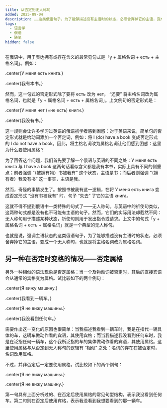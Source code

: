```yaml
---
title: 从否定到无人称句
added: 2025-09-04
description: ……这类俄语句子，为了能够描述没有主语时的状态，必须舍弃掉它的主语，变成一个无人称句……
tags:
  - 语言学
  - 俄语
  - 随笔
hidden: false
---
```


在俄语中，用于表达拥有或存在含义的最常见句式是「у + 属格名词 + есть + 主格名词」。例如：

.center{У меня есть книга.}

.center{我有本书。}

然而，这一句式的否定形式除了要将 есть 改为 нет， “还要” 将主格名词改为属格名词，也就是「у + 属格名词 + есть + 属格名词」。上文例句的否定形式是：

.center{У меня нет (=не есть) книги.}

.center{我没有书。}

这一规则会让许多学习过英语的俄语初学者感到困惑：对于英语来说，简单句的否定形式就是给动词添加一个否定词，例如：将 I (do) have a book 变成否定形式的 I do not have a book。因此，将主格名词改为属格名词让他们感到困惑：这里为什么要使用属格？

为了回答这个问题，我们首先要了解一个俄语与英语的不同之处：У меня есть книга 与 I have a book 这两句话看似含义都是我有本书，实际上具有不同的侧重点；前者强调 “（被拥有物）书被我有” 这个状态，主语是书；而后者则强调 “（拥有者）我没有书” 这一事实，主语是我。

然而，奇怪的事情发生了。按照书被我有这一逻辑，在将 У меня есть книга 变成否定形式 “没有书被我有” 时，句子 “失去” 了它的主语 книга。

这就不得不提到俄语中一类特殊的句式了——无人称句。与英语中的祈使句类似，这两种句式都是没有也不可能有主语的句子。然而，它们的实际用法却截然不同：无人称句用于描述某种状态，祈使句则用于发出指令或请求。上文中的句式「у + 属格名词 + есть + 属格名词」就是一个典型的无人称句。

也就是说，强调主语状态的这类俄语句子，为了能够描述没有主语时的状态，必须舍弃掉它的主语，变成一个无人称句，也就是将主格名词改为属格名词。

## 另一种在否定时变格的情况——否定属格

另外一种相似的语法现象是否定属格：当一个及物动词被否定时，其后的直接宾语会从通常的宾格变为属格。试比较如下的两个例句：

.center{Я вижу машину.}

.center{我看到一辆车。}

.center{Я не вижу машины.}

.center{我没看到任何车。}

需要作出这一变化的原因也很简单：当我描述我看到一辆车时，我是在指代一辆具体的车，这辆车做动作看的宾语，其使用宾格；而当我描述我没看到任何车时，我是在泛指任何一辆车，这个我所泛指的车的集体做动作看的宾语，其使用属格。这里使用属格与从否定到无人称句的逻辑有 “相似” 之处：名词的存在在被否定时，名词改用属格。

不过，并非否定后一定要使用属格。试比较如下的两个例句：

.center{Я не вижу машины.}

.center{Я не вижу машину.}

第一句具有上面分析过的、在否定后使用属格的常见句型结构，表示我没看到任何车。第二句则在否定后使用宾格，表示我没看到我想要看到的那一辆车。
